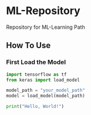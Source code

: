 # ML-Repository
Repository for ML-Learning Path

## How To Use
### First Load the Model
```python
import tensorflow as tf
from keras import load_model

model_path = "your_model_path"
model = load_model(model_path)

print("Hello, World!")
```

